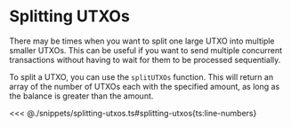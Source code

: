 # Splitting UTXOs

There may be times when you want to split one large UTXO into multiple smaller UTXOs. This can be useful if you want to send multiple concurrent transactions without having to wait for them to be processed sequentially.

To split a UTXO, you can use the `splitUTXOs` function. This will return an array of the number of UTXOs each with the specified amount, as long as the balance is greater than the amount.

<<< @./snippets/splitting-utxos.ts#splitting-utxos{ts:line-numbers}
